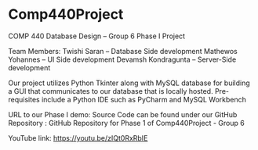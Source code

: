 # Comp440Project

COMP 440 Database Design – Group 6 Phase I Project

Team Members:
Twishi Saran – Database Side development 
Mathewos Yohannes – UI Side development 
Devamsh Kondragunta – Server-Side development

Our project utilizes Python Tkinter along with MySQL database for building a GUI that communicates to our database that is locally hosted.
Pre-requisites include a Python IDE such as PyCharm and MySQL Workbench 

URL to our Phase I demo: 
Source Code can be found under our GitHub Repository : GitHub Repository for Phase 1 of Comp440Project - Group 6

YouTube link:
https://youtu.be/zIQt0RxRbIE



